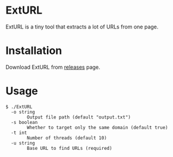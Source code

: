 # ExtURL
ExtURL is a tiny tool that extracts a lot of URLs from one page.

# Installation

Download ExtURL from [releases](https://github.com/Ry0taK/ExtURL/releases) page.

# Usage
```
$ ./ExtURL
  -o string
    	Output file path (default "output.txt")
  -s boolean
        Whether to target only the same domain (default true)
  -t int
    	Number of threads (default 10)
  -u string
    	Base URL to find URLs (required)
```
